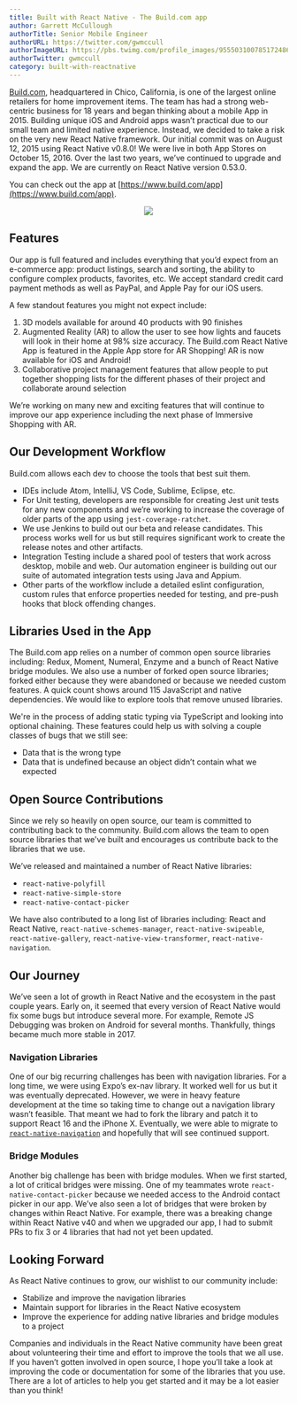 ```yaml
---
title: Built with React Native - The Build.com app
author: Garrett McCullough
authorTitle: Senior Mobile Engineer
authorURL: https://twitter.com/gwmccull
authorImageURL: https://pbs.twimg.com/profile_images/955503100785172486/UrMKkQXc_400x400.jpg
authorTwitter: gwmccull
category: built-with-reactnative
---
```


[Build.com](https://www.build.com/), headquartered in Chico, California, is one of the largest online retailers for home improvement items. The team has had a strong web-centric business for 18 years and began thinking about a mobile App in 2015. Building unique iOS and Android apps wasn’t practical due to our small team and limited native experience. Instead, we decided to take a risk on the very new React Native framework. Our initial commit was on August 12, 2015 using React Native v0.8.0! We were live in both App Stores on October 15, 2016. Over the last two years, we’ve continued to upgrade and expand the app. We are currently on React Native version 0.53.0.

You can check out the app at [https://www.build.com/app](https://www.build.com/app).

<p align="center">
  <img src="/react-native/blog/assets/build-com-blog-image.jpg" />
</p>

## Features

Our app is full featured and includes everything that you’d expect from an e-commerce app: product listings, search and sorting, the ability to configure complex products, favorites, etc. We accept standard credit card payment methods as well as PayPal, and Apple Pay for our iOS users.

A few standout features you might not expect include:

1. 3D models available for around 40 products with 90 finishes
2. Augmented Reality (AR) to allow the user to see how lights and faucets will look in their home at 98% size accuracy. The Build.com React Native App is featured in the Apple App store for AR Shopping! AR is now available for iOS and Android!
3. Collaborative project management features that allow people to put together shopping lists for the different phases of their project and collaborate around selection

We’re working on many new and exciting features that will continue to improve our app experience including the next phase of Immersive Shopping with AR.

## Our Development Workflow

Build.com allows each dev to choose the tools that best suit them.

* IDEs include Atom, IntelliJ, VS Code, Sublime, Eclipse, etc.
* For Unit testing, developers are responsible for creating Jest unit tests for any new components and we’re working to increase the coverage of older parts of the app using `jest-coverage-ratchet`.
* We use Jenkins to build out our beta and release candidates. This process works well for us but still requires significant work to create the release notes and other artifacts.
* Integration Testing include a shared pool of testers that work across desktop, mobile and web. Our automation engineer is building out our suite of automated integration tests using Java and Appium.
* Other parts of the workflow include a detailed eslint configuration, custom rules that enforce properties needed for testing, and pre-push hooks that block offending changes.

## Libraries Used in the App

The Build.com app relies on a number of common open source libraries including: Redux, Moment, Numeral, Enzyme and a bunch of React Native bridge modules. We also use a number of forked open source libraries; forked either because they were abandoned or because we needed custom features. A quick count shows around 115 JavaScript and native dependencies. We would like to explore tools that remove unused libraries.

We're in the process of adding static typing via TypeScript and looking into optional chaining. These features could help us with solving a couple classes of bugs that we still see:

* Data that is the wrong type
* Data that is undefined because an object didn’t contain what we expected

## Open Source Contributions

Since we rely so heavily on open source, our team is committed to contributing back to the community. Build.com allows the team to open source libraries that we've built and encourages us contribute back to the libraries that we use.

We’ve released and maintained a number of React Native libraries:

* `react-native-polyfill`
* `react-native-simple-store`
* `react-native-contact-picker`

We have also contributed to a long list of libraries including: React and React Native, `react-native-schemes-manager`, `react-native-swipeable`, `react-native-gallery`, `react-native-view-transformer`, `react-native-navigation`.

## Our Journey

We’ve seen a lot of growth in React Native and the ecosystem in the past couple years. Early on, it seemed that every version of React Native would fix some bugs but introduce several more. For example, Remote JS Debugging was broken on Android for several months. Thankfully, things became much more stable in 2017.

### Navigation Libraries

One of our big recurring challenges has been with navigation libraries. For a long time, we were using Expo’s ex-nav library. It worked well for us but it was eventually deprecated. However, we were in heavy feature development at the time so taking time to change out a navigation library wasn’t feasible. That meant we had to fork the library and patch it to support React 16 and the iPhone X. Eventually, we were able to migrate to [`react-native-navigation`](https://github.com/wix/react-native-navigation) and hopefully that will see continued support.

### Bridge Modules

Another big challenge has been with bridge modules. When we first started, a lot of critical bridges were missing. One of my teammates wrote `react-native-contact-picker` because we needed access to the Android contact picker in our app. We’ve also seen a lot of bridges that were broken by changes within React Native. For example, there was a breaking change within React Native v40 and when we upgraded our app, I had to submit PRs to fix 3 or 4 libraries that had not yet been updated.

## Looking Forward

As React Native continues to grow, our wishlist to our community include:

* Stabilize and improve the navigation libraries
* Maintain support for libraries in the React Native ecosystem
* Improve the experience for adding native libraries and bridge modules to a project

Companies and individuals in the React Native community have been great about volunteering their time and effort to improve the tools that we all use. If you haven’t gotten involved in open source, I hope you’ll take a look at improving the code or documentation for some of the libraries that you use. There are a lot of articles to help you get started and it may be a lot easier than you think!
